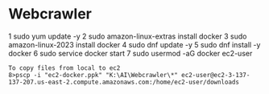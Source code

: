 # Webcrawler
1  sudo yum update -y
    2  sudo amazon-linux-extras install docker
    3  sudo amazon-linux-2023 install docker
    4      sudo dnf update -y
    5      sudo dnf install -y docker
    6  sudo service docker start
    7      sudo usermod -aG docker ec2-user

    To copy files from local to ec2 
    8>pscp -i "ec2-docker.ppk" "K:\AI\Webcrawler\*" ec2-user@ec2-3-137-137-207.us-east-2.compute.amazonaws.com:/home/ec2-user/downloads

